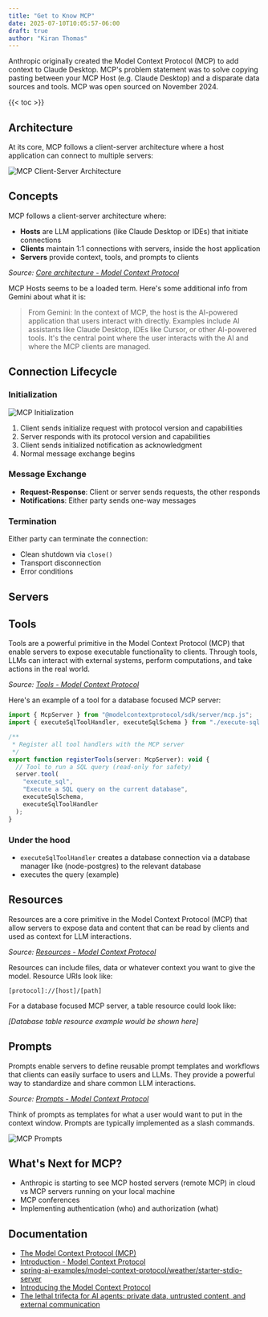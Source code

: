 ```yaml
---
title: "Get to Know MCP"
date: 2025-07-10T10:05:57-06:00
draft: true
author: "Kiran Thomas"
---
```


Anthropic originally created the Model Context Protocol (MCP) to add context to Claude Desktop. MCP's problem statement was to solve copying pasting between your MCP Host (e.g. Claude Desktop) and a disparate data sources and tools. MCP was open sourced on November 2024.

{{< toc >}}

## Architecture

At its core, MCP follows a client-server architecture where a host application can connect to multiple servers:

![MCP Client-Server Architecture](/images/mcp-client-server-architecture.png)

## Concepts

MCP follows a client-server architecture where:

- **Hosts** are LLM applications (like Claude Desktop or IDEs) that initiate connections
- **Clients** maintain 1:1 connections with servers, inside the host application
- **Servers** provide context, tools, and prompts to clients

*Source: [Core architecture - Model Context Protocol](https://modelcontextprotocol.io/docs/concepts/architecture)*

MCP Hosts seems to be a loaded term. Here's some additional info from Gemini about what it is:

> From Gemini: In the context of MCP, the host is the AI-powered application that users interact with directly. Examples include AI assistants like Claude Desktop, IDEs like Cursor, or other AI-powered tools. It's the central point where the user interacts with the AI and where the MCP clients are managed.

## Connection Lifecycle

### Initialization

![MCP Initialization](/images/mcp-initialization.png)

1. Client sends initialize request with protocol version and capabilities
2. Server responds with its protocol version and capabilities
3. Client sends initialized notification as acknowledgment
4. Normal message exchange begins

### Message Exchange

- **Request-Response**: Client or server sends requests, the other responds
- **Notifications**: Either party sends one-way messages

### Termination

Either party can terminate the connection:

- Clean shutdown via `close()`
- Transport disconnection
- Error conditions

## Servers

## Tools

Tools are a powerful primitive in the Model Context Protocol (MCP) that enable servers to expose executable functionality to clients. Through tools, LLMs can interact with external systems, perform computations, and take actions in the real world.

*Source: [Tools - Model Context Protocol](https://modelcontextprotocol.io/docs/concepts/tools)*

Here's an example of a tool for a database focused MCP server:

```javascript
import { McpServer } from "@modelcontextprotocol/sdk/server/mcp.js";
import { executeSqlToolHandler, executeSqlSchema } from "./execute-sql.js";

/**
 * Register all tool handlers with the MCP server
 */
export function registerTools(server: McpServer): void {
  // Tool to run a SQL query (read-only for safety)
  server.tool(
    "execute_sql",
    "Execute a SQL query on the current database",
    executeSqlSchema,
    executeSqlToolHandler
  );
}
```

### Under the hood

- `executeSqlToolHandler` creates a database connection via a database manager like (node-postgres) to the relevant database
- executes the query (example)

## Resources

Resources are a core primitive in the Model Context Protocol (MCP) that allow servers to expose data and content that can be read by clients and used as context for LLM interactions.

*Source: [Resources - Model Context Protocol](https://modelcontextprotocol.io/docs/concepts/resources)*

Resources can include files, data or whatever context you want to give the model. Resource URIs look like:

```text
[protocol]://[host]/[path]
```

For a database focused MCP server, a table resource could look like:

*[Database table resource example would be shown here]*

## Prompts

Prompts enable servers to define reusable prompt templates and workflows that clients can easily surface to users and LLMs. They provide a powerful way to standardize and share common LLM interactions.

*Source: [Prompts - Model Context Protocol](https://modelcontextprotocol.io/docs/concepts/prompts)*

Think of prompts as templates for what a user would want to put in the context window. Prompts are typically implemented as a slash commands.

![MCP Prompts](/images/mcp-prompts.png)

## What's Next for MCP?

- Anthropic is starting to see MCP hosted servers (remote MCP) in cloud vs MCP servers running on your local machine
- MCP conferences
- Implementing authentication (who) and authorization (what)

## Documentation

- [The Model Context Protocol (MCP)](https://modelcontextprotocol.io/)
- [Introduction - Model Context Protocol](https://modelcontextprotocol.io/docs/introduction)
- [spring-ai-examples/model-context-protocol/weather/starter-stdio-server](https://github.com/spring-projects/spring-ai-examples/tree/main/model-context-protocol/weather/starter-stdio-server)
- [Introducing the Model Context Protocol](https://www.anthropic.com/news/model-context-protocol)
- [The lethal trifecta for AI agents: private data, untrusted content, and external communication](https://simonwillison.net/2024/Oct/22/clumsy-computer/)
